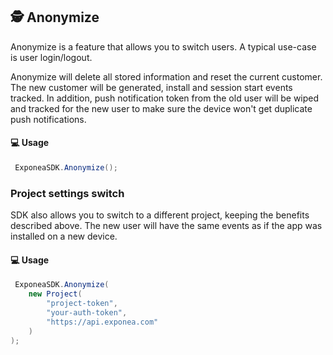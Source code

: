 
## 🕵 Anonymize

Anonymize is a feature that allows you to switch users. A typical use-case is user login/logout.

Anonymize will delete all stored information and reset the current customer. The new customer will be generated, install and session start events tracked. In addition, push notification token from the old user will be wiped and tracked for the new user to make sure the device won't get duplicate push notifications.

#### 💻 Usage

``` csharp
 ExponeaSDK.Anonymize();
```

### Project settings switch
SDK also allows you to switch to a different project, keeping the benefits described above. The new user will have the same events as if the app was installed on a new device.

#### 💻 Usage

``` csharp
 ExponeaSDK.Anonymize(
    new Project(
        "project-token",
        "your-auth-token",
        "https://api.exponea.com"
    )
);
```